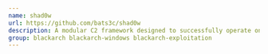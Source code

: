 ```yaml
---
name: shad0w
url: https://github.com/bats3c/shad0w
description: A modular C2 framework designed to successfully operate on mature environments.
group: blackarch blackarch-windows blackarch-exploitation
---
```

